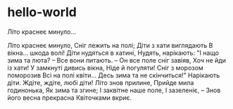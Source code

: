 # hello-world
Літо краснеє минуло…

Літо краснеє минуло,
Сніг лежить на полі;
Діти з хати виглядають
В вікна… шкода волі!
Діти нудяться в хатині,
Нудять, нарікають:
"І нащо зима та люта? –
Все вони питають. –
Он все поле сніг завіяв,
Хоч не йди із хати!
У замкнуті дивись вікна,
Ніде й погуляти!
Сніг з морозом поморозив
Всі на полі квіти…
Десь зима та не скінчиться!"
Нарікають діти.
Ждіте, ждіте, любі діти!
Літо знов прилине,
Прийде мила годинонька,
Як зима та згине;
І заквітне наше поле,
І зазеленіє, –
Знов його весна прекрасна
Квіточками вкриє.
